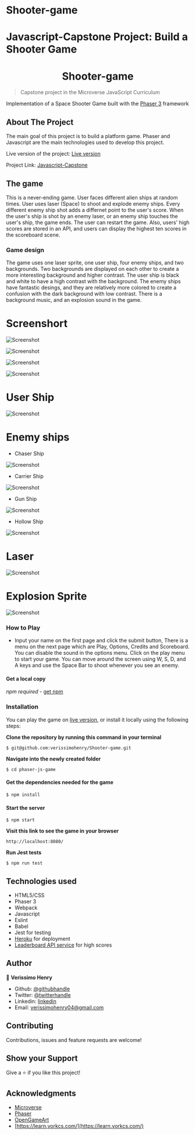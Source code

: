 # Shooter-game

# Javascript-Capstone Project: Build a Shooter Game

<h1 align="center">
  Shooter-game
</h1>

> Capstone project in the Microverse JavaScript Curriculum

Implementation of a Space Shooter Game built with the [Phaser 3](https://phaser.io/phaser3) framework

## About The Project

The main goal of this project is to build a platform game. Phaser and Javascript are the main technologies used to develop this project.

Live version of the project: [Live version](https://hungry-hopper-15f02b.netlify.app/)

Project Link: [Javascript-Capstone](https://github.com/verissimohenry/Shooter-game.git)

## The game

This is a never-ending game. User faces different alien ships at random times. User uses laser (Space) to shoot and explode enemy ships. Every different enemy ship shot adds a differnet point to the user's score. When the user's ship is shot by an enemy laser, or an enemy ship touches the user's ship, the game ends. The user can restart the game. Also, users' high scores are stored in an API, and users can display the highest ten scores in the scoreboard scene.

### Game design

The game uses one laser sprite, one user ship, four enemy ships, and two backgrounds. Two backgrounds are displayed on each other to create a more interesting background and higher contrast. The user ship is black and white to have a high contrast with the background. The enemy ships have fantastic desings, and they are relatively more colored to create a confusion with the dark background with low contrast. There is a background music, and an explosion sound in the game.

# Screenshort

![Screenshot](src/assets/images.png)

![Screenshot](src/assets/images1.png)

![Screenshot](src/assets/images3.png)

![Screenshot](src/assets/images4.png)

# User Ship

![Screenshot](src/assets/ship.png)

# Enemy ships
- Chaser Ship

![Screenshot](src/assets/enemy.png)

- Carrier Ship

![Screenshot](src/assets/enemy1.png)

- Gun Ship

![Screenshot](src/assets/enemy2.png)

- Hollow Ship

![Screenshot](src/assets/enemy3.png)

# Laser

![Screenshot](src/assets/laser.png)

# Explosion Sprite

![Screenshot](src/assets/explosion.png)

### How to Play

- Input your name on the first page and click the submit button, There is a menu on the next page which are Play, Options, Credits and Scoreboard. You can disable the sound in the options menu. Click on the play menu to start your game. You can move around the screen using W, S, D, and A keys and use the Space Bar to shoot whenever you see an enemy.

#### Get a local copy

_npm required_ - [get npm](https://www.npmjs.com/get-npm)

### Installation

You can play the game on [live version](), or install it locally using the following steps:

**Clone the repository by running this command in your terminal**

`$ git@github.com:verissimohenry/Shooter-game.git`

**Navigate into the newly created folder**

`$ cd phaser-js-game`

#### Get the dependencies needed for the game

`$ npm install`

#### Start the server

`$ npm start`

**Visit this link to see the game in your browser**

`http://localhost:8080/`

**Run Jest tests**

`$ npm run test`

## Technologies used

- HTML5/CSS
- Phaser 3
- Webpack
- Javascript
- Eslint
- Babel
- Jest for testing
- [Heroku](https://www.heroku.com/) for deployment
- [Leaderboard API service](https://us-central1-js-capstone-backend.cloudfunctions.net/api/games/bFQvTZfPrvjkHOOILnoM/scores/) for high scores

## Author

👤 **Verissimo Henry**

- Github: [@githubhandle](https://github.com/verissimohenry)
- Twitter: [@twitterhandle](https://twitter.com/verissimohenry)
- Linkedin: [linkedin](https://www.linkedin.com/in/henry-verissimo-618906167/)
- Email: verissimohenry04@gmail.com

## Contributing

Contributions, issues and feature requests are welcome!

## Show your Support

Give a ⭐️ if you like this project!

## Acknowledgments

- [Microverse](https://www.microverse.org/)
- [Phaser](https://phaser.io/)
- [OpenGameArt](https://opengameart.org/)
- [https://learn.yorkcs.com/](https://learn.yorkcs.com/)
